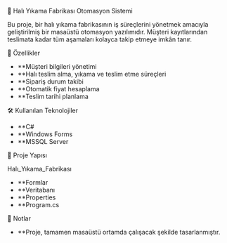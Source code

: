 🧼 Halı Yıkama Fabrikası Otomasyon Sistemi

Bu proje, bir halı yıkama fabrikasının iş süreçlerini yönetmek amacıyla geliştirilmiş bir masaüstü otomasyon yazılımıdır.
Müşteri kayıtlarından teslimata kadar tüm aşamaları kolayca takip etmeye imkân tanır.

🚀 Özellikler

- **Müşteri bilgileri yönetimi
- **Halı teslim alma, yıkama ve teslim etme süreçleri
- **Sipariş durum takibi
- **Otomatik fiyat hesaplama
- **Teslim tarihi planlama

🛠 Kullanılan Teknolojiler

- **C#
- **Windows Forms
- **MSSQL Server

📂 Proje Yapısı

Halı_Yıkama_Fabrikası

- **Formlar
- **Veritabanı
- **Properties
- **Program.cs

📌 Notlar

- **Proje, tamamen masaüstü ortamda çalışacak şekilde tasarlanmıştır.
